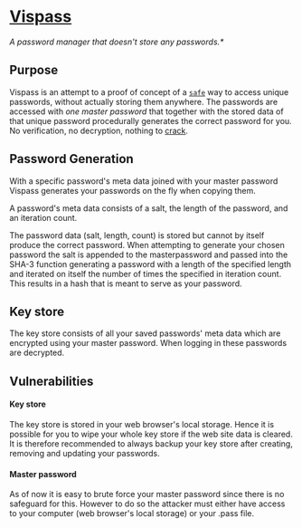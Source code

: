 # [Vispass](https://vispass.web.app/)

_A password manager that doesn't store any passwords.\*_

## Purpose

Vispass is an attempt to a proof of concept of a [`safe`](#vulnerabilities) way to access unique passwords, without actually storing them anywhere. The passwords are accessed with _one master password_ that together with the stored data of that unique password procedurally generates the correct password for you. No verification, no decryption, nothing to [crack](https://xkcd.com/538/).

## Password Generation

With a specific password's meta data joined with your master password Vispass generates your passwords on the fly when copying them.

A password's meta data consists of a salt, the length of the password, and an iteration count.

The password data (salt, length, count) is stored but cannot by itself produce the correct password. When attempting to generate your chosen password the salt is appended to the masterpassword and passed into the SHA-3 function generating a password with a length of the specified length and iterated on itself the number of times the specified in iteration count. This results in a hash that is meant to serve as your password.

## Key store

The key store consists of all your saved passwords' meta data which are encrypted using your master password. When logging in these passwords are decrypted.

## Vulnerabilities

#### **Key store**

The key store is stored in your web browser's local storage. Hence it is possible for you to wipe your whole key store if the web site data is cleared. It is therefore recommended to always backup your key store after creating, removing and updating your passwords.

#### **Master password**

As of now it is easy to brute force your master password since there is no safeguard for this. However to do so the attacker must either have access to your computer (web browser's local storage) or your .pass file.
